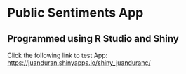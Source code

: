 # Public Sentiments App

## Programmed using R Studio and Shiny

Click the following link to test App:<br>
https://juanduran.shinyapps.io/shiny_juanduranc/
